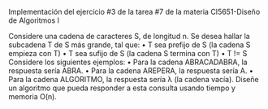 Implementación del ejercicio #3 de la tarea #7 de la materia CI5651-Diseño de Algoritmos I

Considere una cadena de caracteres S, de longitud n. Se desea hallar la
subcadena T de S más grande, tal que:
• T sea prefijo de S (la cadena S empieza con T)
• T sea sufijo de S (la cadena S termina con T)
• T != S
Considere los siguientes ejemplos:
• Para la cadena ABRACADABRA, la respuesta sería ABRA.
• Para la cadena AREPERA, la respuesta sería A.
• Para la cadena ALGORITMO, la respuesta sería λ (la cadena vacía).
Diseñe un algoritmo que pueda responder a esta consulta usando tiempo y memoria O(n).
